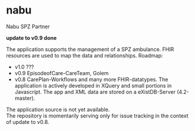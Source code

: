 # nabu
Nabu SPZ Partner

**update to v0.9 done**

The application supports the management of a SPZ ambulance. FHIR resources are used to map the data and relationships.
Roadmap:
- v1.0 ???
- v0.9 EpisodeofCare-CareTeam, Golem
- v0.8 CarePlan-Workflows and many more FHIR-datatypes.
The application is actively developed in XQuery and small portions in Javascript. The app and XML data are stored on a eXistDB-Server (4.2-master).

The application source is not yet available.  
The repository is momentarily serving only for issue tracking in the context of update to v0.8.

